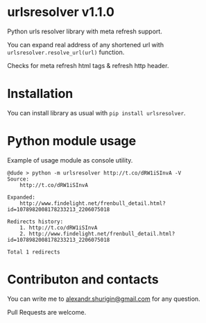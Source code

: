 # urlsresolver v1.1.0
Python urls resolver library with meta refresh support.

You can expand real address of any shortened url with `urlsresolver.resolve_url(url)` function.

Checks for meta refresh html tags & refresh http header. 

# Installation

You can install library as usual with `pip install urlsresolver`.
 
# Python module usage

Example of usage module as console utility.

```
@dude > python -m urlsresolver http://t.co/dRW1iSInvA -V
Source:
    http://t.co/dRW1iSInvA

Expanded:
    http://www.findelight.net/frenbull_detail.html?id=1078982008178233213_2206075018

Redirects history:
    1. http://t.co/dRW1iSInvA
    2. http://www.findelight.net/frenbull_detail.html?id=1078982008178233213_2206075018

Total 1 redirects
```

# Contributon and contacts

You can write me to alexandr.shurigin@gmail.com for any question.

Pull Requests are welcome.